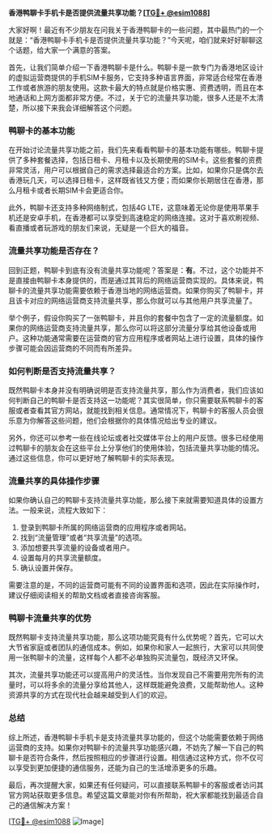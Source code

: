 **香港鸭聊卡手机卡是否提供流量共享功能？[[TG💪+ @esim1088](https://t.me/s/esim1088)]**

大家好啊！最近有不少朋友在问我关于香港鸭聊卡的一些问题，其中最热门的一个就是：“香港鸭聊卡手机卡是否提供流量共享功能？”今天呢，咱们就来好好聊聊这个话题，给大家一个满意的答案。

首先，让我们简单介绍一下香港鸭聊卡是什么。鸭聊卡是一款专门为香港地区设计的虚拟运营商提供的手机SIM卡服务，它支持多种语言界面，非常适合经常在香港工作或者旅游的朋友使用。这款卡最大的特点就是价格实惠、资费透明，而且在本地通话和上网方面都非常方便。不过，关于它的流量共享功能，很多人还是不太清楚，所以接下来我会详细解答这个问题。

### 鸭聊卡的基本功能

在开始讨论流量共享功能之前，我们先来看看鸭聊卡的基本功能有哪些。鸭聊卡提供了多种套餐选择，包括日租卡、月租卡以及长期使用的SIM卡。这些套餐的资费非常灵活，用户可以根据自己的需求选择最适合的方案。比如，如果你只是偶尔去香港玩几天，可以选择日租卡，这样既省钱又方便；而如果你长期居住在香港，那么月租卡或者长期SIM卡会更适合你。

此外，鸭聊卡还支持多种网络制式，包括4G LTE，这意味着无论你是使用苹果手机还是安卓手机，在香港都可以享受到高速稳定的网络连接。这对于喜欢刷视频、看直播或者玩游戏的朋友们来说，无疑是一个巨大的福音。

### 流量共享功能是否存在？

回到正题，鸭聊卡到底有没有流量共享功能呢？答案是：**有**。不过，这个功能并不是直接由鸭聊卡本身提供的，而是通过其背后的网络运营商实现的。具体来说，鸭聊卡的流量共享功能需要依赖于香港当地的网络运营商。如果你购买了鸭聊卡，并且该卡对应的网络运营商支持流量共享，那么你就可以与其他用户共享流量了。

举个例子，假设你购买了一张鸭聊卡，并且你的套餐中包含了一定的流量额度。如果你的网络运营商支持流量共享，那么你可以将这部分流量分享给其他设备或用户。这种功能通常需要在运营商的官方应用程序或者网站上进行设置，具体的操作步骤可能会因运营商的不同而有所差异。

### 如何判断是否支持流量共享？

既然鸭聊卡本身并没有明确说明是否支持流量共享，那么作为消费者，我们应该如何判断自己的鸭聊卡是否支持这一功能呢？其实很简单，你只需要联系鸭聊卡的客服或者查看其官方网站，就能找到相关信息。通常情况下，鸭聊卡的客服人员会很乐意为你解答这些问题，他们会根据你的具体情况给出专业的建议。

另外，你还可以参考一些在线论坛或者社交媒体平台上的用户反馈。很多已经使用过鸭聊卡的朋友会在这些平台上分享他们的使用体验，包括流量共享功能的情况。通过这些信息，你可以更好地了解鸭聊卡的实际表现。

### 流量共享的具体操作步骤

如果你确认自己的鸭聊卡支持流量共享功能，那么接下来就需要知道具体的设置方法。一般来说，流程大致如下：

1. 登录到鸭聊卡所属的网络运营商的应用程序或者网站。
2. 找到“流量管理”或者“共享流量”的选项。
3. 添加想要共享流量的设备或者用户。
4. 设置每月的共享流量额度。
5. 确认设置并保存。

需要注意的是，不同的运营商可能有不同的设置界面和选项，因此在实际操作时，建议仔细阅读相关的帮助文档或者直接咨询客服。

### 鸭聊卡流量共享的优势

既然鸭聊卡支持流量共享功能，那么这项功能究竟有什么优势呢？首先，它可以大大节省家庭或者团队的通信成本。例如，如果你和家人一起旅行，大家可以共同使用一张鸭聊卡的流量，这样每个人都不必单独购买流量包，既经济又环保。

其次，流量共享功能还可以提高用户的灵活性。当你发现自己不需要用完所有的流量时，可以将多余的流量分享给其他人，这样既能避免浪费，又能帮助他人。这种资源共享的方式在现代社会越来越受到人们的欢迎。

### 总结

综上所述，香港鸭聊卡手机卡是支持流量共享功能的，但这个功能需要依赖于网络运营商的支持。如果你对鸭聊卡的流量共享功能感兴趣，不妨先了解一下自己的鸭聊卡是否符合条件，然后按照相应的步骤进行设置。相信通过这种方式，你不仅可以享受到更加便捷的通信服务，还能为自己的生活增添更多的乐趣。

最后，再次提醒大家，如果还有任何疑问，可以直接联系鸭聊卡的客服或者访问其官方网站获取更多信息。希望这篇文章能对你有所帮助，祝大家都能找到最适合自己的通信解决方案！

[[TG💪+ @esim1088](https://t.me/s/esim1088) ![Image](https://i.postimg.cc/4NQfJmqS/Snipaste-2025-05-13-00-14-12.png)]